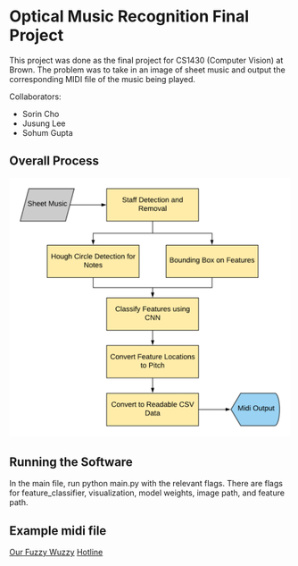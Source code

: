 # Optical Music Recognition Final Project

This project was done as the final project for CS1430 (Computer Vision) at Brown. The problem was to take in an image of sheet music and output the corresponding MIDI file of the music being played.

Collaborators:

- Sorin Cho
- Jusung Lee
- Sohum Gupta

## Overall Process

![Description of Model](/assets/flow_chart.png)

## Running the Software

In the main file, run python main.py with the relevant flags. There are flags for feature_classifier, visualization, model weights, image path, and feature path.

## Example midi file

[Our Fuzzy Wuzzy](/results/fuzzy-wuzzy.mid)
[Hotline](/results/hotline.mid)

